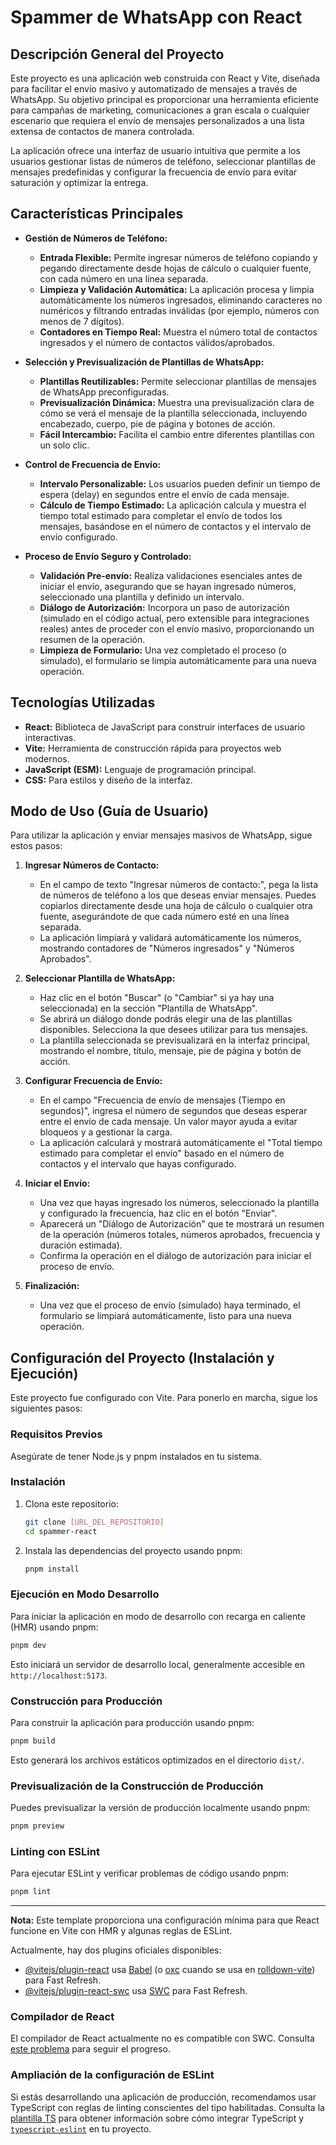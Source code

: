 # Spammer de WhatsApp con React

## Descripción General del Proyecto

Este proyecto es una aplicación web construida con React y Vite, diseñada para facilitar el envío masivo y automatizado de mensajes a través de WhatsApp. Su objetivo principal es proporcionar una herramienta eficiente para campañas de marketing, comunicaciones a gran escala o cualquier escenario que requiera el envío de mensajes personalizados a una lista extensa de contactos de manera controlada.

La aplicación ofrece una interfaz de usuario intuitiva que permite a los usuarios gestionar listas de números de teléfono, seleccionar plantillas de mensajes predefinidas y configurar la frecuencia de envío para evitar saturación y optimizar la entrega.

## Características Principales

*   **Gestión de Números de Teléfono:**
    *   **Entrada Flexible:** Permite ingresar números de teléfono copiando y pegando directamente desde hojas de cálculo o cualquier fuente, con cada número en una línea separada.
    *   **Limpieza y Validación Automática:** La aplicación procesa y limpia automáticamente los números ingresados, eliminando caracteres no numéricos y filtrando entradas inválidas (por ejemplo, números con menos de 7 dígitos).
    *   **Contadores en Tiempo Real:** Muestra el número total de contactos ingresados y el número de contactos válidos/aprobados.

*   **Selección y Previsualización de Plantillas de WhatsApp:**
    *   **Plantillas Reutilizables:** Permite seleccionar plantillas de mensajes de WhatsApp preconfiguradas.
    *   **Previsualización Dinámica:** Muestra una previsualización clara de cómo se verá el mensaje de la plantilla seleccionada, incluyendo encabezado, cuerpo, pie de página y botones de acción.
    *   **Fácil Intercambio:** Facilita el cambio entre diferentes plantillas con un solo clic.

*   **Control de Frecuencia de Envío:**
    *   **Intervalo Personalizable:** Los usuarios pueden definir un tiempo de espera (delay) en segundos entre el envío de cada mensaje.
    *   **Cálculo de Tiempo Estimado:** La aplicación calcula y muestra el tiempo total estimado para completar el envío de todos los mensajes, basándose en el número de contactos y el intervalo de envío configurado.

*   **Proceso de Envío Seguro y Controlado:**
    *   **Validación Pre-envío:** Realiza validaciones esenciales antes de iniciar el envío, asegurando que se hayan ingresado números, seleccionado una plantilla y definido un intervalo.
    *   **Diálogo de Autorización:** Incorpora un paso de autorización (simulado en el código actual, pero extensible para integraciones reales) antes de proceder con el envío masivo, proporcionando un resumen de la operación.
    *   **Limpieza de Formulario:** Una vez completado el proceso (o simulado), el formulario se limpia automáticamente para una nueva operación.

## Tecnologías Utilizadas

*   **React:** Biblioteca de JavaScript para construir interfaces de usuario interactivas.
*   **Vite:** Herramienta de construcción rápida para proyectos web modernos.
*   **JavaScript (ESM):** Lenguaje de programación principal.
*   **CSS:** Para estilos y diseño de la interfaz.

## Modo de Uso (Guía de Usuario)

Para utilizar la aplicación y enviar mensajes masivos de WhatsApp, sigue estos pasos:

1.  **Ingresar Números de Contacto:**
    *   En el campo de texto "Ingresar números de contacto:", pega la lista de números de teléfono a los que deseas enviar mensajes. Puedes copiarlos directamente desde una hoja de cálculo o cualquier otra fuente, asegurándote de que cada número esté en una línea separada.
    *   La aplicación limpiará y validará automáticamente los números, mostrando contadores de "Números ingresados" y "Números Aprobados".

2.  **Seleccionar Plantilla de WhatsApp:**
    *   Haz clic en el botón "Buscar" (o "Cambiar" si ya hay una seleccionada) en la sección "Plantilla de WhatsApp".
    *   Se abrirá un diálogo donde podrás elegir una de las plantillas disponibles. Selecciona la que desees utilizar para tus mensajes.
    *   La plantilla seleccionada se previsualizará en la interfaz principal, mostrando el nombre, título, mensaje, pie de página y botón de acción.

3.  **Configurar Frecuencia de Envío:**
    *   En el campo "Frecuencia de envío de mensajes (Tiempo en segundos)", ingresa el número de segundos que deseas esperar entre el envío de cada mensaje. Un valor mayor ayuda a evitar bloqueos y a gestionar la carga.
    *   La aplicación calculará y mostrará automáticamente el "Total tiempo estimado para completar el envío" basado en el número de contactos y el intervalo que hayas configurado.

4.  **Iniciar el Envío:**
    *   Una vez que hayas ingresado los números, seleccionado la plantilla y configurado la frecuencia, haz clic en el botón "Enviar".
    *   Aparecerá un "Diálogo de Autorización" que te mostrará un resumen de la operación (números totales, números aprobados, frecuencia y duración estimada).
    *   Confirma la operación en el diálogo de autorización para iniciar el proceso de envío.

5.  **Finalización:**
    *   Una vez que el proceso de envío (simulado) haya terminado, el formulario se limpiará automáticamente, listo para una nueva operación.

## Configuración del Proyecto (Instalación y Ejecución)

Este proyecto fue configurado con Vite. Para ponerlo en marcha, sigue los siguientes pasos:

### Requisitos Previos

Asegúrate de tener Node.js y pnpm instalados en tu sistema.

### Instalación

1.  Clona este repositorio:
    ```bash
    git clone [URL_DEL_REPOSITORIO]
    cd spammer-react
    ```
2.  Instala las dependencias del proyecto usando pnpm:
    ```bash
    pnpm install
    ```

### Ejecución en Modo Desarrollo

Para iniciar la aplicación en modo de desarrollo con recarga en caliente (HMR) usando pnpm:

```bash
pnpm dev
```

Esto iniciará un servidor de desarrollo local, generalmente accesible en `http://localhost:5173`.

### Construcción para Producción

Para construir la aplicación para producción usando pnpm:

```bash
pnpm build
```

Esto generará los archivos estáticos optimizados en el directorio `dist/`.

### Previsualización de la Construcción de Producción

Puedes previsualizar la versión de producción localmente usando pnpm:

```bash
pnpm preview
```

### Linting con ESLint

Para ejecutar ESLint y verificar problemas de código usando pnpm:

```bash
pnpm lint
```

---

**Nota:** Este template proporciona una configuración mínima para que React funcione en Vite con HMR y algunas reglas de ESLint.

Actualmente, hay dos plugins oficiales disponibles:

-   [@vitejs/plugin-react](https://github.com/vitejs/vite-plugin-react/blob/main/packages/plugin-react) usa [Babel](https://babeljs.io/) (o [oxc](https://oxc.rs) cuando se usa en [rolldown-vite](https://vite.dev/guide/rolldown)) para Fast Refresh.
-   [@vitejs/plugin-react-swc](https://github.com/vitejs/vite-plugin-react/blob/main/packages/plugin-react/blob/main/packages/plugin-react-swc) usa [SWC](https://swc.rs/) para Fast Refresh.

### Compilador de React

El compilador de React actualmente no es compatible con SWC. Consulta [este problema](https://github.com/vitejs/vite-plugin-react/issues/428) para seguir el progreso.

### Ampliación de la configuración de ESLint

Si estás desarrollando una aplicación de producción, recomendamos usar TypeScript con reglas de linting conscientes del tipo habilitadas. Consulta la [plantilla TS](https://github.com/vitejs/vite/tree/main/packages/create-vite/template-react-ts) para obtener información sobre cómo integrar TypeScript y [`typescript-eslint`](https://typescript-eslint.io) en tu proyecto.